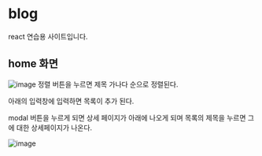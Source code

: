 # blog

react 연습용 사이트입니다.
## home 화면
![image](https://user-images.githubusercontent.com/76903801/155488970-49450338-d973-4ea1-9272-e83efe73f21e.png)
정렬 버튼을 누르면 제목 가나다 순으로 정렬된다.

아래의 입력창에 입력하면 목록이 추가 된다.

modal 버튼을 누르게 되면 상세 페이지가 아래에 나오게 되며 목록의 제목을 누르면 그에 대한 상세페이지가 나온다.

![image](https://user-images.githubusercontent.com/76903801/155489938-f2e748fa-672c-4370-a904-956749534551.png)
